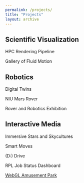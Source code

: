 ```yaml
---
permalink: /projects/
title: "Projects"
layout: archive
---
```


## Scientific Visualization

HPC Rendering Pipeline

Gallery of Fluid Motion

## Robotics

Digital Twins

NIU Mars Rover

Rover and Robotics Exhibition

## Interactive Media

Immersive Stars and Skycultures 

Smart Moves

(D:) Drive

RPL Job Status Dashboard

[WebGL Amusement Park](https://halbry.github.io/webgl-park/ParkA4/index.html)
